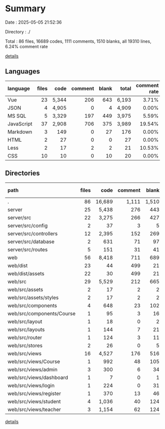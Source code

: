 # Summary

Date : 2025-05-05 21:52:36

Directory : ./

Total : 86 files,  16689 codes, 1111 comments, 1510 blanks, all 19310 lines, 6.24% comment rate

[details](details.md)

## Languages
| language | files | code | comment | blank | total | comment rate |
| :--- | ---: | ---: | ---: | ---: | ---: | ---: |
| Vue | 23 | 5,344 | 206 | 643 | 6,193 | 3.71% |
| JSON | 4 | 4,905 | 0 | 4 | 4,909 | 0.00% |
| MS SQL | 5 | 3,329 | 197 | 449 | 3,975 | 5.59% |
| JavaScript | 37 | 2,908 | 706 | 375 | 3,989 | 19.54% |
| Markdown | 3 | 149 | 0 | 27 | 176 | 0.00% |
| HTML | 2 | 27 | 0 | 0 | 27 | 0.00% |
| Less | 2 | 17 | 2 | 2 | 21 | 10.53% |
| CSS | 10 | 10 | 0 | 10 | 20 | 0.00% |

## Directories
| path | files | code | comment | blank | total | comment rate |
| :--- | ---: | ---: | ---: | ---: | ---: | ---: |
| . | 86 | 16,689 | 1,111 | 1,510 | 19,310 | 6.24% |
| server | 25 | 5,438 | 276 | 443 | 6,157 | 4.83% |
| server/src | 22 | 3,275 | 266 | 427 | 3,968 | 7.51% |
| server/src/config | 2 | 37 | 3 | 5 | 45 | 7.50% |
| server/src/controllers | 12 | 2,395 | 152 | 269 | 2,816 | 5.97% |
| server/src/database | 2 | 631 | 71 | 97 | 799 | 10.11% |
| server/src/routes | 5 | 151 | 31 | 41 | 223 | 17.03% |
| web | 56 | 8,418 | 711 | 689 | 9,818 | 7.79% |
| web/dist | 23 | 44 | 499 | 21 | 564 | 91.90% |
| web/dist/assets | 22 | 30 | 499 | 21 | 550 | 94.33% |
| web/src | 29 | 5,529 | 212 | 665 | 6,406 | 3.69% |
| web/src/assets | 2 | 17 | 2 | 2 | 21 | 10.53% |
| web/src/assets/styles | 2 | 17 | 2 | 2 | 21 | 10.53% |
| web/src/components | 4 | 648 | 23 | 102 | 773 | 3.43% |
| web/src/components/Course | 1 | 95 | 3 | 16 | 114 | 3.06% |
| web/src/layout | 1 | 18 | 0 | 2 | 20 | 0.00% |
| web/src/layouts | 1 | 144 | 7 | 21 | 172 | 4.64% |
| web/src/router | 1 | 124 | 3 | 11 | 138 | 2.36% |
| web/src/stores | 2 | 26 | 0 | 5 | 31 | 0.00% |
| web/src/views | 16 | 4,527 | 176 | 516 | 5,219 | 3.74% |
| web/src/views/Course | 1 | 992 | 48 | 105 | 1,145 | 4.62% |
| web/src/views/admin | 3 | 300 | 6 | 34 | 340 | 1.96% |
| web/src/views/dashboard | 1 | 7 | 0 | 1 | 8 | 0.00% |
| web/src/views/login | 1 | 224 | 0 | 31 | 255 | 0.00% |
| web/src/views/register | 1 | 370 | 13 | 46 | 429 | 3.39% |
| web/src/views/student | 4 | 1,036 | 40 | 124 | 1,200 | 3.72% |
| web/src/views/teacher | 3 | 1,154 | 62 | 124 | 1,340 | 5.10% |

[details](details.md)